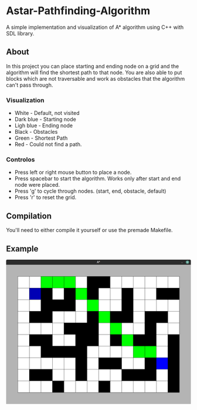 # Astar-Pathfinding-Algorithm
A simple implementation and visualization of A* algorithm using C++ with SDL library.

## About
In this project you can place starting and ending node on a grid and the algorithm will find the shortest path to that node.
You are also able to put blocks which are not traversable and work as obstacles that the algorithm can't pass through.

### Visualization
- White - Default, not visited
- Dark blue - Starting node
- Ligh blue - Ending node
- Black - Obstacles
- Green - Shortest Path
- Red - Could not find a path.

### Controlos
- Press left or right mouse button to place a node.
- Press spacebar to start the algorithm. Works only after start and end node were placed.
- Press 'g' to cycle through nodes. (start, end, obstacle, default)
- Press 'r' to reset the grid.

## Compilation
You'll need to either compile it yourself or use the premade Makefile.


## Example
![My Image](img/astar.png)
